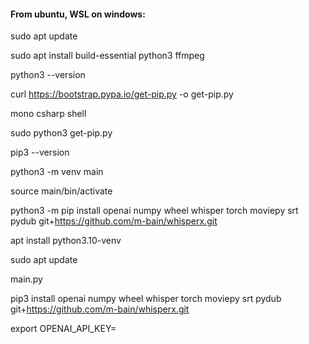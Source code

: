 #### From ubuntu, WSL on windows:

sudo apt update

sudo apt install build-essential python3 ffmpeg

python3 --version

curl https://bootstrap.pypa.io/get-pip.py -o get-pip.py

mono csharp shell

sudo python3 get-pip.py

pip3 --version

python3 -m venv main
    
source main/bin/activate
    
python3 -m pip install openai numpy wheel whisper torch moviepy srt pydub  git+https://github.com/m-bain/whisperx.git

apt install python3.10-venv

sudo apt update

main.py

pip3 install openai numpy wheel whisper torch moviepy srt pydub  git+https://github.com/m-bain/whisperx.git

export OPENAI_API_KEY=<your-api-key>
